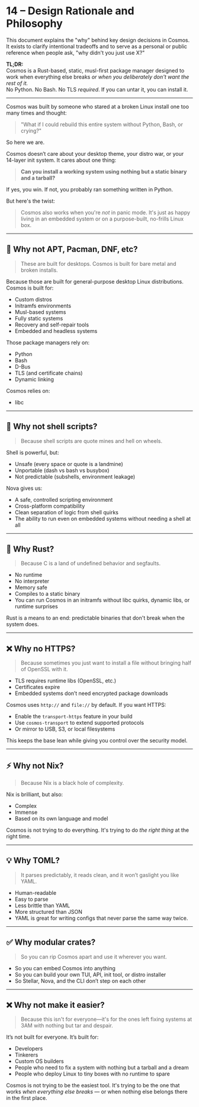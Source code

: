 # 14 – Design Rationale and Philosophy

This document explains the "why" behind key design decisions in Cosmos. It exists to clarify intentional tradeoffs and to serve as a personal or public reference when people ask, "why didn't you just use X?"

**TL;DR:**  
Cosmos is a Rust-based, static, musl-first package manager designed to work when everything else breaks *or when you deliberately don't want the rest of it.*  
No Python. No Bash. No TLS *required*. If you can untar it, you can install it.

---

Cosmos was built by someone who stared at a broken Linux install one too many times and thought:
> "What if I could rebuild this entire system without Python, Bash, or crying?"

So here we are.

Cosmos doesn’t care about your desktop theme, your distro war, or your 14-layer init system. It cares about one thing:
> **Can you install a working system using nothing but a static binary and a tarball?**

If yes, you win. If not, you probably ran something written in Python.

But here's the twist:
> Cosmos also works when you're *not* in panic mode. It's just as happy living in an embedded system or on a purpose-built, no-frills Linux box.

---

## 🌌 Why not APT, Pacman, DNF, etc?
> These are built for desktops. Cosmos is built for bare metal and broken installs.

Because those are built for general-purpose desktop Linux distributions. Cosmos is built for:

- Custom distros
- Initramfs environments
- Musl-based systems
- Fully static systems
- Recovery and self-repair tools
- Embedded and headless systems

Those package managers rely on:

- Python
- Bash
- D-Bus
- TLS (and certificate chains)
- Dynamic linking

Cosmos relies on:

- libc

---

## 🦄 Why not shell scripts?
> Because shell scripts are quote mines and hell on wheels.

Shell is powerful, but:

- Unsafe (every space or quote is a landmine)
- Unportable (dash vs bash vs busybox)
- Not predictable (subshells, environment leakage)

Nova gives us:

- A safe, controlled scripting environment
- Cross-platform compatibility
- Clean separation of logic from shell quirks
- The ability to run even on embedded systems without needing a shell at all

---

## 🚀 Why Rust?
> Because C is a land of undefined behavior and segfaults.

- No runtime
- No interpreter
- Memory safe
- Compiles to a static binary
- You can run Cosmos in an initramfs without libc quirks, dynamic libs, or runtime surprises

Rust is a means to an end: predictable binaries that don't break when the system does.

---

## ❌ Why no HTTPS?
> Because sometimes you just want to install a file without bringing half of OpenSSL with it.

- TLS requires runtime libs (OpenSSL, etc.)
- Certificates expire
- Embedded systems don’t need encrypted package downloads

Cosmos uses `http://` and `file://` by default. If you want HTTPS:

- Enable the `transport-https` feature in your build
- Use `cosmos-transport` to extend supported protocols
- Or mirror to USB, S3, or local filesystems

This keeps the base lean while giving you control over the security model.

---

## ⚡ Why not Nix?
> Because Nix is a black hole of complexity.

Nix is brilliant, but also:

- Complex
- Immense
- Based on its own language and model

Cosmos is not trying to do everything. It's trying to do *the right thing* at the right time.

---

## 💡 Why TOML?
> It parses predictably, it reads clean, and it won’t gaslight you like YAML.

- Human-readable
- Easy to parse
- Less brittle than YAML
- More structured than JSON
- YAML is great for writing configs that never parse the same way twice.

---

## ✅ Why modular crates?
> So you can rip Cosmos apart and use it wherever you want.

- So you can embed Cosmos into anything
- So you can build your own TUI, API, init tool, or distro installer
- So Stellar, Nova, and the CLI don’t step on each other

---

## ❌ Why not make it easier?
> Because this isn't for everyone—it's for the ones left fixing systems at 3AM with nothing but tar and despair.

It’s not built for everyone. It’s built for:

- Developers
- Tinkerers
- Custom OS builders
- People who need to fix a system with nothing but a tarball and a dream
- People who deploy Linux to tiny boxes with no runtime to spare

Cosmos is not trying to be the easiest tool. It's trying to be the one that works *when everything else breaks* — or when nothing else belongs there in the first place.